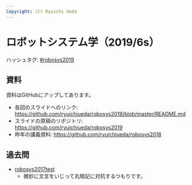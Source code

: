```yaml
---
Copyright: (C) Ryuichi Ueda
---
```


# ロボットシステム学（2019/6s）

ハッシュタグ: <a href="https://twitter.com/hashtag/robosys2019?f=tweets&amp;src=hash">#robosys2019</a>
<h2>資料</h2>
資料はGitHubにアップしてあります。
<ul>
 	<li>各回のスライドへのリンク: <a href="https://github.com/ryuichiueda/robosys2019/blob/master/README.md">https://github.com/ryuichiueda/robosys2019/blob/master/README.md</a></li>
 	<li>スライドの原稿のリポジトリ: <a href="https://github.com/ryuichiueda/robosys2019">https://github.com/ryuichiueda/robosys2019</a></li>
 	<li>昨年の講義資料: <a href="https://github.com/ryuichiueda/robosys2018">https://github.com/ryuichiueda/robosys2018</a></li>
</ul>
<h2>過去問</h2>
<ul>
 	<li><a href="https://lab.ueda.tech/wp-content/uploads/2019/01/robosys2017test.pdf">robosys2017test</a>
<ul>
 	<li>微妙に文言をいじって丸暗記に対抗するつもりです。</li>
</ul>
</li>
</ul>
